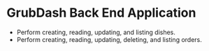 # GrubDash Back End Application

* Perform creating, reading, updating, and listing dishes.
* Perform creating, reading, updating, deleting, and listing orders.

